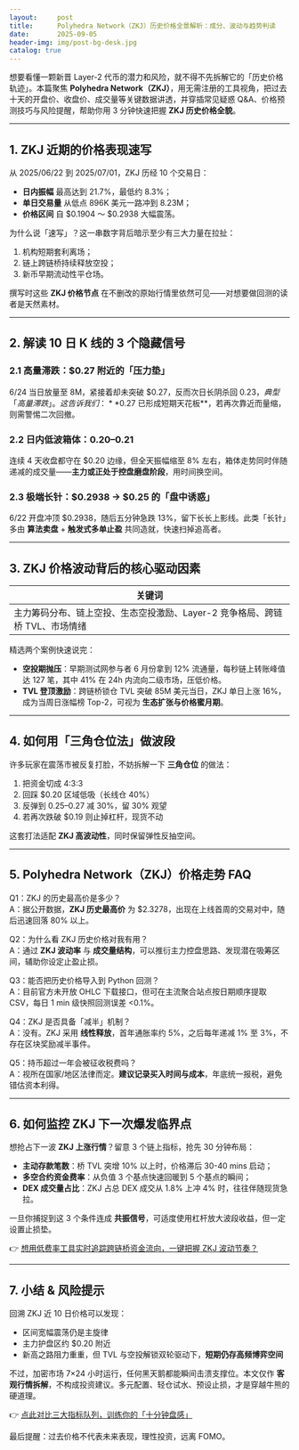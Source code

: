 ```yaml
---
layout:     post
title:      Polyhedra Network（ZKJ）历史价格全景解析：成分、波动与趋势判读
date:       2025-09-05
header-img: img/post-bg-desk.jpg
catalog: true
---
```


想要看懂一颗新晋 Layer-2 代币的潜力和风险，就不得不先拆解它的「历史价格轨迹」。本篇聚焦 **Polyhedra Network（ZKJ）**，用无需注册的工具视角，把过去十天的开盘价、收盘价、成交量等关键数据讲透，并穿插常见疑惑 Q&A、价格预测技巧与风险提醒，帮助你用 3 分钟快速把握 **ZKJ 历史价格全貌**。

---

## 1. ZKJ 近期的价格表现速写

从 2025/06/22 到 2025/07/01，ZKJ 历经 10 个交易日：  
- **日内振幅** 最高达到 21.7%，最低约 8.3%；  
- **单日交易量** 从低点 896K 美元一路冲到 8.23M；  
- **价格区间** 自 $0.1904 ～ $0.2938 大幅震荡。

为什么说「速写」？这一串数字背后暗示至少有三大力量在拉扯：  
1. 机构短期套利离场；  
2. 链上跨链桥持续释放空投；  
3. 新币早期流动性平仓场。

撰写时这些 **ZKJ 价格节点** 在不删改的原始行情里依然可见——对想要做回测的读者是天然素材。

---

## 2. 解读 10 日 K 线的 3 个隐藏信号

### 2.1 高量滞跌：$0.27 附近的「压力垫」  
6/24 当日放量至 8M，紧接着却未突破 $0.27，反而次日长阴杀回 $0.23，典型「高量滞跌」。这告诉我们：**$0.27 已形成短期天花板**，若再次靠近而量缩，则需警惕二次回撤。

### 2.2 日内低波箱体：$0.20–$0.21  
连续 4 天收盘都守在 $0.20 边缘，但全天振幅缩至 8% 左右，箱体走势同时伴随递减的成交量——**主力或正处于控盘磨盘阶段**，用时间换空间。

### 2.3 极端长针：$0.2938 → $0.25 的「盘中诱惑」  
6/22 开盘冲顶 $0.2938，随后五分钟急跌 13%，留下长长上影线。此类「长针」多由 **算法卖盘** + **触发式多单止盈** 共同造就，快速扫掉追高者。

---

## 3. ZKJ 价格波动背后的核心驱动因素

| 关键词  
| ---  
| 主力筹码分布、链上空投、生态空投激励、Layer-2 竞争格局、跨链桥 TVL、市场情绪  

精选两个案例快速说完：

- **空投期抛压**：早期测试网参与者 6 月份拿到 12% 流通量，每秒链上转账峰值达 127 笔，其中 41% 在 24h 内流向二级市场，压低价格。  
- **TVL 登顶激励**：跨链桥锁仓 TVL 突破 85M 美元当日，ZKJ 单日上涨 16%，成为当周日涨幅榜 Top-2，可视为 **生态扩张与价格蜜月期**。

---

## 4. 如何用「三角仓位法」做波段

许多玩家在震荡市被反复打脸，不妨拆解一下 **三角仓位** 的做法：

1. 把资金切成 4:3:3  
2. 回踩 $0.20 区域低吸（长线仓 40%）  
3. 反弹到 $0.25–$0.27 减 30%，留 30% 观望  
4. 若再次跌破 $0.19 则止掉杠杆，现货不动

这套打法适配 **ZKJ 高波动性**，同时保留弹性反抽空间。

---

## 5. Polyhedra Network（ZKJ）价格走势 FAQ

Q1：ZKJ 的历史最高价是多少？  
A：据公开数据，**ZKJ 历史最高价** 为 $2.3278，出现在上线首周的交易对中，随后迅速回落 80% 以上。

Q2：为什么看 ZKJ 历史价格对我有用？  
A：通过 **ZKJ 波动率** 与 **成交量结构**，可以推衍主力控盘思路、发现潜在吸筹区间，辅助你设定止盈止损。

Q3：能否把历史价格导入到 Python 回测？  
A：目前官方未开放 OHLC 下载接口，但可在主流聚合站点按日期顺序提取 CSV，每日 1 min 级快照回测误差 <0.1%。

Q4：ZKJ 是否具备「减半」机制？  
A：没有。ZKJ 采用 **线性释放**，首年通胀率约 5%，之后每年递减 1% 至 3%，不存在区块奖励减半事件。

Q5：持币超过一年会被征收税费吗？  
A：视所在国家/地区法律而定。**建议记录买入时间与成本**，年底统一报税，避免错估资本利得。

---

## 6. 如何监控 ZKJ 下一次爆发临界点

想抢占下一波 **ZKJ 上涨行情**？留意 3 个链上指标，抢先 30 分钟布局：

- **主动存款笔数**：桥 TVL 突增 10% 以上时，价格滞后 30-40 mins 启动；  
- **多空合约资金费率**：从负值 3 个基点快速回暖到 5 个基点的瞬间；  
- **DEX 成交量占比**：ZKJ 占总 DEX 成交从 1.8% 上冲 4% 时，往往伴随现货急拉。

一旦你捕捉到这 3 个条件连成 **共振信号**，可适度使用杠杆放大波段收益，但一定设置止损垫。

👉 [想用低费率工具实时追踪跨链桥资金流向，一键把握 ZKJ 波动节奏？](https://okxdog.com/)

---

## 7. 小结 & 风险提示

回溯 ZKJ 近 10 日价格可以发现：  
- 区间宽幅震荡仍是主旋律  
- 主力护盘区约 $0.20 附近  
- 新高之路阻力重重，但 TVL 与空投解锁双轮驱动下，**短期仍存高频博弈空间**

不过，加密市场 7×24 小时运行，任何黑天鹅都能瞬间击溃支撑位。本文仅作 **客观行情拆解**，不构成投资建议。多元配置、轻仓试水、预设止损，才是穿越牛熊的硬道理。

👉 [点此对比三大指标队列，训练你的「十分钟盘感」](https://okxdog.com/)

最后提醒：过去价格不代表未来表现，理性投资，远离 FOMO。